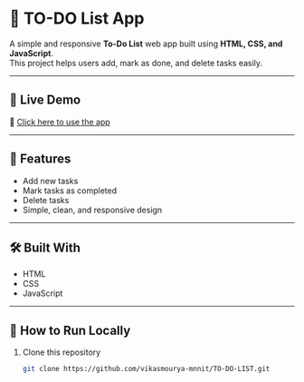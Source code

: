 # 📝 TO-DO List App

A simple and responsive **To-Do List** web app built using **HTML, CSS, and JavaScript**.  
This project helps users add, mark as done, and delete tasks easily.

---

## 🚀 Live Demo
🔗 [Click here to use the app](https://vikasmourya-mnnit.github.io/TO-DO-LIST/)

---

## 📌 Features
- Add new tasks  
- Mark tasks as completed  
- Delete tasks  
- Simple, clean, and responsive design  

---

## 🛠️ Built With
- HTML  
- CSS  
- JavaScript  

---

## 📂 How to Run Locally
1. Clone this repository  
   ```bash
   git clone https://github.com/vikasmourya-mnnit/TO-DO-LIST.git
